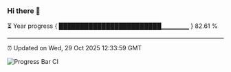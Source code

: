 ### Hi there 👋

⏳ Year progress { ████████████████████████▁▁▁▁▁▁ } 82.61 %

---

⏰ Updated on Wed, 29 Oct 2025 12:33:59 GMT

![Progress Bar CI](https://github.com/liununu/liununu/workflows/Progress%20Bar%20CI/badge.svg)
